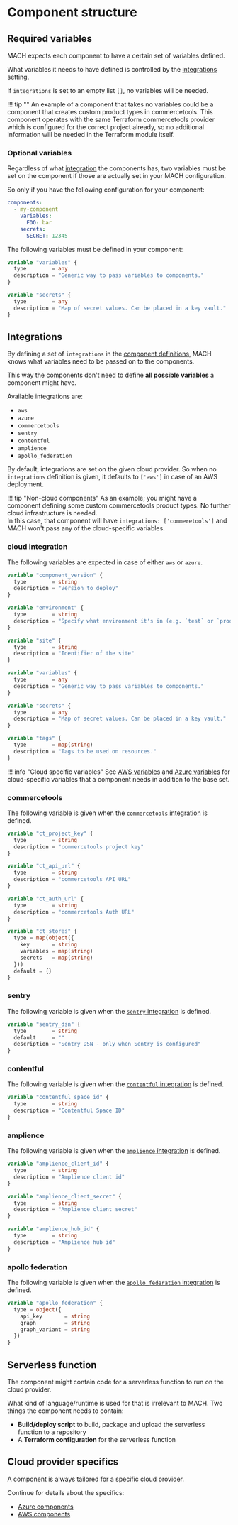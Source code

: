 # Component structure

## Required variables

MACH expects each component to have a certain set of variables defined.

What variables it needs to have defined is controlled by the [integrations](../syntax/components.md) setting.

If `integrations` is set to an empty list `[]`, no variables will be needed.

!!! tip ""
    An example of a component that takes no variables could be a component that
    creates custom product types in commercetools. This component operates with
    the same Terraform commercetools provider which is configured for the
    correct project already, so no additional information will be needed in the
    Terraform module itself.


### Optional variables

Regardless of what [integration](#integrations) the components has, two
variables must be set on the component if those are actually set in your MACH
configuration.

So only if you have the following configuration for your component:

```yaml
components:
  - my-component
    variables:
      FOO: bar
    secrets:
      SECRET: 12345
```

The following variables must be defined in your component:

```terraform
variable "variables" {
  type        = any
  description = "Generic way to pass variables to components."
}

variable "secrets" {
  type        = any
  description = "Map of secret values. Can be placed in a key vault."
}
```

## Integrations

By defining a set of `integrations` in the
[component definitions](../syntax/components.md), MACH knows what variables need
to be passed on to the components.

This way the components don't need to define **all possible variables** a
component might have.

Available integrations are:

- `aws`
- `azure`
- `commercetools`
- `sentry`
- `contentful`
- `amplience`
- `apollo_federation`

By default, integrations are set on the given cloud provider. So when no
`integrations` definition is given, it defaults to `['aws']` in case of an AWS
deployment.

!!! tip "Non-cloud components"
    As an example; you might have a component defining some custom commercetools
    product types. No further cloud infrastructure is needed.<br>
    In this case, that component will have `integrations: ['commeretools']` and
    MACH won't pass any of the cloud-specific variables.

### cloud integration

The following variables are expected in case of either `aws` or `azure`.

```terraform
variable "component_version" {
  type        = string
  description = "Version to deploy"
}

variable "environment" {
  type        = string
  description = "Specify what environment it's in (e.g. `test` or `production`)"
}

variable "site" {
  type        = string
  description = "Identifier of the site"
}

variable "variables" {
  type        = any
  description = "Generic way to pass variables to components."
}

variable "secrets" {
  type        = any
  description = "Map of secret values. Can be placed in a key vault."
}

variable "tags" {
  type        = map(string)
  description = "Tags to be used on resources."
}
```

!!! info "Cloud specific variables"
      See [AWS variables](./aws.md#terraform-variables) and
      [Azure variables](./azure.md#terraform-variables) for cloud-specific
      variables that a component needs in addition to the base set.


### commercetools

The following variable is given when the [`commercetools` integration](../../topics/integrations/commercetools.md) is defined.

```terraform
variable "ct_project_key" {
  type        = string
  description = "commercetools project key"
}

variable "ct_api_url" {
  type        = string
  description = "commercetools API URL"
}

variable "ct_auth_url" {
  type        = string
  description = "commercetools Auth URL"
}

variable "ct_stores" {
  type = map(object({
    key       = string
    variables = map(string)
    secrets   = map(string)
  }))
  default = {}
}
```

### sentry

The following variable is given when the [`sentry` integration](../../topics/integrations/sentry.md) is defined.

```terraform
variable "sentry_dsn" {
  type        = string
  default     = ""
  description = "Sentry DSN - only when Sentry is configured"
}
```

### contentful

The following variable is given when the [`contentful` integration](../../topics/integrations/contentful.md) is defined.

```terraform
variable "contentful_space_id" {
  type        = string
  description = "Contentful Space ID"
}
```

### amplience

The following variable is given when the [`amplience` integration](../../topics/integrations/amplience.md) is defined.

```terraform
variable "amplience_client_id" {
  type        = string
  description = "Amplience client id"
}

variable "amplience_client_secret" {
  type        = string
  description = "Amplience client secret"
}

variable "amplience_hub_id" {
  type        = string
  description = "Amplience hub id"
}
```

### apollo federation

The following variable is given when the [`apollo_federation` integration](../../topics/integrations/apollo_federation.md) is defined.

```terraform
variable "apollo_federation" {
  type = object({
    api_key       = string
    graph         = string
    graph_variant = string
  })
}
```

## Serverless function

The component might contain code for a serverless function to run on the cloud
provider.

What kind of language/runtime is used for that is irrelevant to MACH. Two things
the component needs to contain:

- **Build/deploy script** to build, package and upload the serverless function
  to a repository
- A **Terraform configuration** for the serverless function

## Cloud provider specifics

A component is always tailored for a specific cloud provider.

Continue for details about the specifics:

- [Azure components](./azure.md)
- [AWS components](./aws.md)
